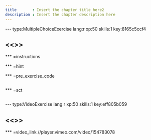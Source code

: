 ```yaml
---
title       : Insert the chapter title here2
description : Insert the chapter description here
---
```



--- type:MultipleChoiceExercise lang:r xp:50 skills:1 key:8165c5ccf4
## <<<New Exercise>>>


*** =instructions

*** =hint

*** =pre_exercise_code
```{r}

```

*** =sct
```{r}

```

--- type:VideoExercise lang:r xp:50 skills:1 key:eff805b059
## <<<New Exercise>>>


*** =video_link
//player.vimeo.com/video/154783078
